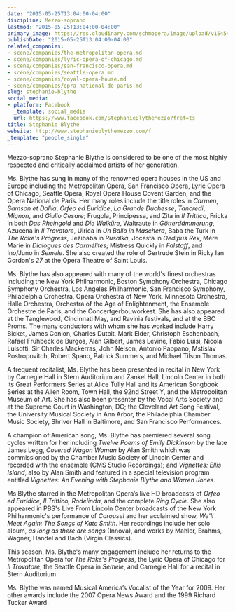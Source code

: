 ```yaml
---
date: "2015-05-25T13:04:00-04:00"
discipline: Mezzo-soprano
lastmod: "2015-05-25T13:04:00-04:00"
primary_image: https://res.cloudinary.com/schmopera/image/upload/v1545409169/media/webhook-uploads/1432573352969/stephanie-blythe-6ac64fe5a3683920.jpg.jpg
publishDate: "2015-05-25T13:04:00-04:00"
related_companies:
- scene/companies/the-metropolitan-opera.md
- scene/companies/lyric-opera-of-chicago.md
- scene/companies/san-francisco-opera.md
- scene/companies/seattle-opera.md
- scene/companies/royal-opera-house.md
- scene/companies/opra-national-de-paris.md
slug: stephanie-blythe
social_media:
- platform: Facebook
  _template: social_media
  url: https://www.facebook.com/StephanieBlytheMezzo?fref=ts
title: Stephanie Blythe
website: http://www.stephanieblythemezzo.com/f
_template: "people_single"
---
```


Mezzo-soprano Stephanie Blythe is considered to be one of the most highly respected and critically acclaimed artists of her generation.

Ms. Blythe has sung in many of the renowned opera houses in the US and Europe including the Metropolitan Opera, San Francisco Opera, Lyric Opera of Chicago, Seattle Opera, Royal Opera House Covent Garden, and the Opera National de Paris. Her many roles include the title roles in *Carmen*, *Samson et Dalila*, *Orfeo ed Euridice*, *La Grande Duchesse*, *Tancredi*, *Mignon*, and *Giulio Cesare*; Frugola, Principessa, and Zita in *Il Trittico*, Fricka in both *Das Rheingold* and *Die Walküre*, Waltraute in *Götterdämmerung*, Azucena in *Il Trovatore*, Ulrica in *Un Ballo in Maschera*, Baba the Turk in *The Rake's Progress*, Ježibaba in *Rusalka*, Jocasta in *Oedipus Rex*, Mère Marie in *Dialogues des Carmélites*; Mistress Quickly in *Falstaff*, and Ino/Juno in *Semele*.  She also created the role of Gertrude Stein in Ricky Ian Gordon's *27* at the Opera Theatre of Saint Louis.

Ms. Blythe has also appeared with many of the world's finest orchestras including the New York Philharmonic, Boston Symphony Orchestra, Chicago Symphony Orchestra, Los Angeles Philharmonic, San Francisco Symphony, Philadelphia Orchestra, Opera Orchestra of New York, Minnesota Orchestra, Halle Orchestra, Orchestra of the Age of Enlightenment, the Ensemble Orchestre de Paris, and the Concertgerbouworkest.  She has also appeared at the Tanglewood, Cincinnati May, and Ravinia festivals, and at the BBC Proms. The many conductors with whom she has worked include Harry Bicket, James Conlon, Charles Dutoit, Mark Elder, Christoph Eschenbach,  Rafael Frühbeck de Burgos, Alan Gilbert, James Levine, Fabio Luisi, Nicola Luisotti, Sir Charles Mackerras, John Nelson, Antonio Pappano, Mstislav Rostropovitch, Robert Spano, Patrick Summers, and Michael Tilson Thomas. 

A frequent recitalist, Ms. Blythe has been presented in recital in New York by Carnegie Hall in Stern Auditorium and Zankel Hall, Lincoln Center in both its Great Performers Series at Alice Tully Hall and its American Songbook Series at the Allen Room, Town Hall, the 92nd Street Y, and the Metropolitan Museum of Art. She has also been presenter by the Vocal Arts Society and at the Supreme Court in Washington, DC; the Cleveland Art Song Festival, the University Musical Society in Ann Arbor, the Philadelphia Chamber Music Society, Shriver Hall in Baltimore, and San Francisco Performances.  

A champion of American song, Ms. Blythe has premiered several song cycles written for her including *Twelve Poems of Emily Dickinson* by the late James Legg, *Covered Wagon Woman* by Alan Smith which was commissioned  by the Chamber Music Society of Lincoln Center and recorded with the ensemble (CMS Studio Recordings);  and *Vignettes: Ellis Island*, also by Alan Smith and  featured in a special television program entitled *Vignettes: An Evening with Stephanie Blythe and Warren Jones*. 

Ms Blythe starred in the Metropolitan Opera’s live HD broadcasts of *Orfeo ed Euridice, Il Trittico, Rodelinda*, and the complete *Ring Cycle*. She also appeared in PBS's Live From Lincoln Center broadcasts of the New York Philharmonic's performance of *Carousel* and her acclaimed show, *We'll Meet Again: The Songs of Kate Smith*. Her recordings include her solo album, *as long as there are songs* (Innova), and works by Mahler, Brahms, Wagner, Handel and Bach (Virgin Classics).

This season, Ms. Blythe's many engagement include her returns to the Metropolitan Opera for *The Rake's Progress*, the Lyric Opera of Chicago for *Il Trovatore*, the Seattle Opera in *Semele*, and Carnegie Hall for a recital in Stern Auditorium.

 Ms. Blythe was named Musical America’s Vocalist of the Year for 2009. Her other awards include the 2007 Opera News Award and the 1999 Richard Tucker Award.
